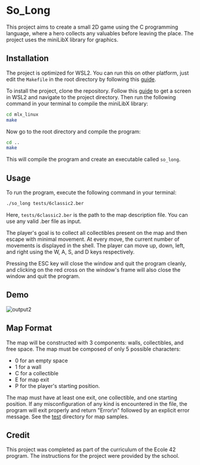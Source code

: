 # So_Long

This project aims to create a small 2D game using the C programming language, where a hero collects any valuables before leaving the place. The project uses the miniLibX library for graphics.

## Installation
The project is optimized for WSL2. You can run this on other platform, just edit the `Makefile` in the root directory by following this [guide](https://harm-smits.github.io/42docs/libs/minilibx/getting_started.html).

To install the project, clone the repository. Follow this [guide](https://harm-smits.github.io/42docs/libs/minilibx/getting_started.html#getting-a-screen-on-windows-10-wsl2) to get a screen in WSL2 and navigate to the project directory. Then run the following command in your terminal to compile the miniLibX library:
```bash
cd mlx_linux
make
```
Now go to the root directory and compile the program:
```bash
cd ..
make
```
This will compile the program and create an executable called `so_long`.

## Usage

To run the program, execute the following command in your terminal:
```bash
./so_long tests/6classic2.ber
```
Here, `tests/6classic2.ber` is the path to the map description file. You can use any valid .ber file as input.

The player's goal is to collect all collectibles present on the map and then escape with minimal movement. At every move, the current number of movements is displayed in the shell. The player can move up, down, left, and right using the W, A, S, and D keys respectively.

Pressing the ESC key will close the window and quit the program cleanly, and clicking on the red cross on the window's frame will also close the window and quit the program.

## Demo

![output2](https://user-images.githubusercontent.com/73651474/231317654-e8ff4b8e-2903-4c9e-93d0-1b2ae3d60005.gif)


## Map Format

The map will be constructed with 3 components: walls, collectibles, and free space. The map must be composed of only 5 possible characters:

- 0 for an empty space
- 1 for a wall
- C for a collectible
- E for map exit
- P for the player's starting position.

The map must have at least one exit, one collectible, and one starting position. If any misconfiguration of any kind is encountered in the file, the program will exit properly and return "Error\n" followed by an explicit error message. See the [test](https://github.com/azfarjef/so_long/tree/main/tests) directory for map samples.


## Credit
This project was completed as part of the curriculum of the Ecole 42 program. The instructions for the project were provided by the school.
